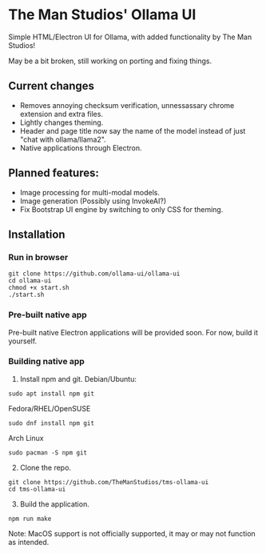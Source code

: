 # The Man Studios' Ollama UI

Simple HTML/Electron UI for Ollama, with added functionality by The Man Studios!

May be a bit broken, still working on porting and fixing things.

## Current changes
* Removes annoying checksum verification, unnessassary chrome extension and extra files.
* Lightly changes theming.
* Header and page title now say the name of the model instead of just "chat with ollama/llama2".
* Native applications through Electron.

## Planned features:
* Image processing for multi-modal models.
* Image generation (Possibly using InvokeAI?)
* Fix Bootstrap UI engine by switching to only CSS for theming.

## Installation
### Run in browser
```
git clone https://github.com/ollama-ui/ollama-ui
cd ollama-ui
chmod +x start.sh
./start.sh
```
### Pre-built native app
Pre-built native Electron applications will be provided soon. For now, build it yourself.

### Building native app
1. Install npm and git.
Debian/Ubuntu:
```
sudo apt install npm git 
```
Fedora/RHEL/OpenSUSE
```
sudo dnf install npm git 
```
Arch Linux
```
sudo pacman -S npm git
```
2. Clone the repo.
```
git clone https://github.com/TheManStudios/tms-ollama-ui
cd tms-ollama-ui
```
3. Build the application.
```
npm run make
```

Note: MacOS support is not officially supported, it may or may not function as intended.
